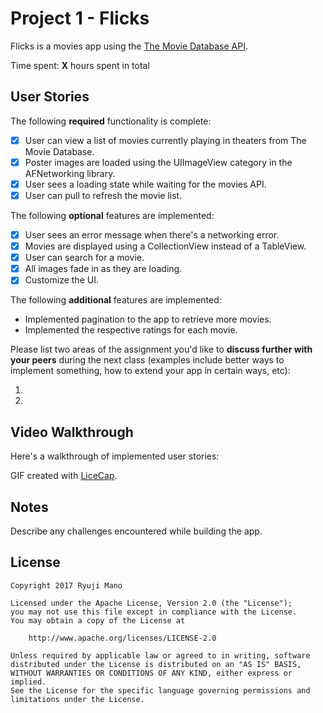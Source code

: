 # Project 1 - Flicks

Flicks is a movies app using the [The Movie Database API](http://docs.themoviedb.apiary.io/#).

Time spent: **X** hours spent in total

## User Stories

The following **required** functionality is complete:

- [X] User can view a list of movies currently playing in theaters from The Movie Database.
- [X] Poster images are loaded using the UIImageView category in the AFNetworking library.
- [X] User sees a loading state while waiting for the movies API.
- [X] User can pull to refresh the movie list.

The following **optional** features are implemented:

- [X] User sees an error message when there's a networking error.
- [X] Movies are displayed using a CollectionView instead of a TableView.
- [X] User can search for a movie.
- [X] All images fade in as they are loading.
- [X] Customize the UI.

The following **additional** features are implemented:

- Implemented pagination to the app to retrieve more movies.
- Implemented the respective ratings for each movie.

Please list two areas of the assignment you'd like to **discuss further with your peers** during the next class (examples include better ways to implement something, how to extend your app in certain ways, etc):

1. 
2. 

## Video Walkthrough 

Here's a walkthrough of implemented user stories:

[//]: # "<img src='http://i.imgur.com/link/to/your/gif/file.gif' title='Video Walkthrough' width='' alt='Video Walkthrough' />"

GIF created with [LiceCap](http://www.cockos.com/licecap/).

## Notes

Describe any challenges encountered while building the app.

## License

    Copyright 2017 Ryuji Mano

    Licensed under the Apache License, Version 2.0 (the "License");
    you may not use this file except in compliance with the License.
    You may obtain a copy of the License at

        http://www.apache.org/licenses/LICENSE-2.0

    Unless required by applicable law or agreed to in writing, software
    distributed under the License is distributed on an "AS IS" BASIS,
    WITHOUT WARRANTIES OR CONDITIONS OF ANY KIND, either express or implied.
    See the License for the specific language governing permissions and
    limitations under the License.
